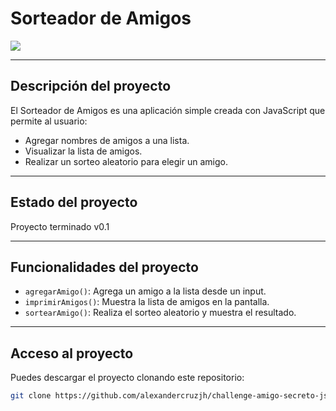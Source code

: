 ﻿# Sorteador de Amigos

<img src="https://img.shields.io/badge/logo-javascript-blue?logo=javascript">

---

## Descripción del proyecto

El Sorteador de Amigos es una aplicación simple creada con JavaScript que permite al usuario:

- Agregar nombres de amigos a una lista.
- Visualizar la lista de amigos.
- Realizar un sorteo aleatorio para elegir un amigo.

---

## Estado del proyecto

Proyecto terminado v0.1

---

## Funcionalidades del proyecto

- `agregarAmigo()`: Agrega un amigo a la lista desde un input.
- `imprimirAmigos()`: Muestra la lista de amigos en la pantalla.
- `sortearAmigo()`: Realiza el sorteo aleatorio y muestra el resultado.

---

## Acceso al proyecto

Puedes descargar el proyecto clonando este repositorio:

```bash
git clone https://github.com/alexandercruzjh/challenge-amigo-secreto-js.git

